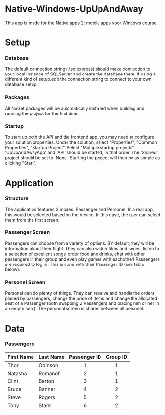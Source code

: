 # Native-Windows-UpUpAndAway

This app is made for the Native apps 2: mobile apps voor Windows course.


# Setup

### Database
The default connection string (.\\sqlexpress) should make connection to your local instance of SQLServer and create the database there. If using a different kind of setup.edit the connection string to connect to your own database setup.

### Packages
All NuGet packages will be automatically installed when building and running the project for the first time.

### Startup
To start up both the API and the frontend app, you may need to configure your solution properties. Under the solution, select "Properties", "Common Properties", "Startup Project". Select "Multiple startup projects". 'UpUpAndAwayApp' and 'API' should be started, in that order. The 'Shared' project should be set to 'None'. 
Starting the project will then be as simple as clicking "Start".

# Application

### Structure
The application features 2 modes: Passenger and Personel. In a real app, this would be selected based on the device. In this case, the user can select them from the first screen.

### Passenger Screen
Passengers can choose from a variety of options. BY default, they will be information about their flight. They can also watch films and series, listen to a selection of excellent songs, order food and drinks, chat with other passengers in their group and even play games with eachother!
Passengers are required to log in. This is done with their Passenger ID (see table below).

### Personel Screen
Personel can do plenty of things. They can receive and handle the orders placed by passengers, change the price of items and change the allocated seat of a Passenger (both swapping 2 Passengers and placing him or her in an empty seat).
The personal screen is shared between all personel.

# Data

### Passengers

| First Name | Last Name | Passenger ID | Group ID |
|:--------------|:--------------|:---:|:---:|
| Thor | Odinson | 1 | 1 |
| Natasha | Romanof| 2 | 1 |
| Clint | Barton | 3 | 1 |
| Bruce | Banner | 4 | 2 |
| Steve | Rogers | 5 | 2 |
| Tony | Stark | 6 | 2 |
